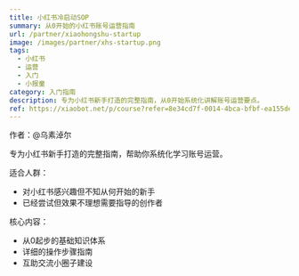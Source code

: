 ```yaml
---
title: 小红书冷启动SOP
summary: 从0开始的小红书账号运营指南
url: /partner/xiaohongshu-startup
image: /images/partner/xhs-startup.png
tags:
  - 小红书
  - 运营
  - 入门
  - 小报童
category: 入门指南
description: 专为小红书新手打造的完整指南，从0开始系统化讲解账号运营要点。
ref: https://xiaobot.net/p/course?refer=8e34cd7f-0014-4bca-bfbf-ea155de7c005
---
```


作者：@乌素淖尔

专为小红书新手打造的完整指南，帮助你系统化学习账号运营。

适合人群：
- 对小红书感兴趣但不知从何开始的新手
- 已经尝试但效果不理想需要指导的创作者

核心内容：
- 从0起步的基础知识体系
- 详细的操作步骤指南
- 互助交流小圈子建设

